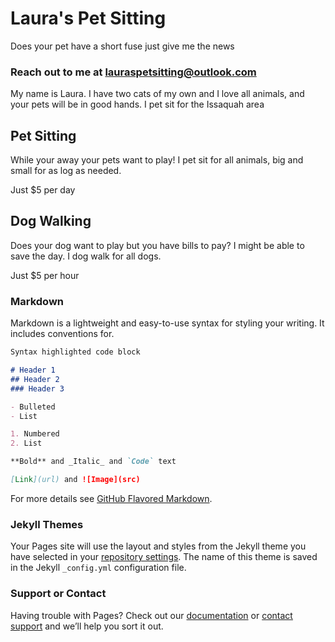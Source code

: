 # Laura's Pet Sitting
Does your pet have a short fuse just give me the news 

### Reach out to me at lauraspetsitting@outlook.com

My name is Laura. I have two cats of my own and I love all animals, and your pets will be in good hands. I pet sit for the Issaquah area

## Pet Sitting
While your away your pets want to play!
I pet sit for all animals, big and small for as log as needed.

Just $5 per day
## Dog Walking

Does your dog want to  play but you have bills to pay? I might be able to save the day.
I dog walk for all dogs.

Just $5 per hour
### Markdown

Markdown is a lightweight and easy-to-use syntax for styling your writing. It includes conventions for.

```markdown
Syntax highlighted code block

# Header 1
## Header 2
### Header 3

- Bulleted
- List

1. Numbered
2. List

**Bold** and _Italic_ and `Code` text

[Link](url) and ![Image](src)
```

For more details see [GitHub Flavored Markdown](https://guides.github.com/features/mastering-markdown/).

### Jekyll Themes

Your Pages site will use the layout and styles from the Jekyll theme you have selected in your [repository settings](https://github.com/asajohnson/lauras-pet-sitting/settings). The name of this theme is saved in the Jekyll `_config.yml` configuration file.

### Support or Contact

Having trouble with Pages? Check out our [documentation](https://help.github.com/categories/github-pages-basics/) or [contact support](https://github.com/contact) and we’ll help you sort it out.
